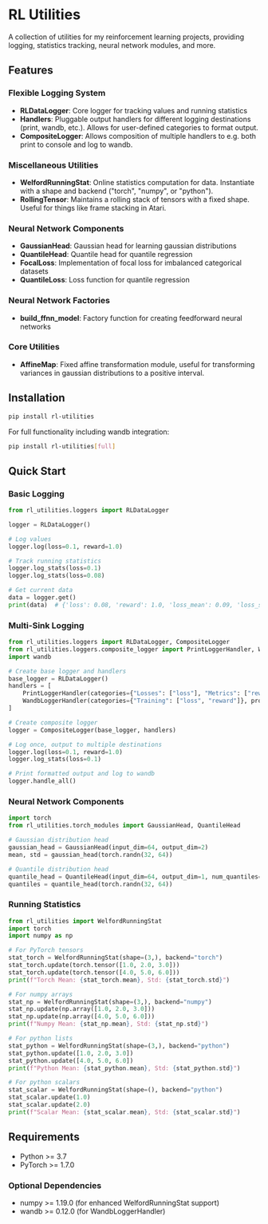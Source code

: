 # RL Utilities

A collection of utilities for my reinforcement learning projects, providing logging, statistics tracking, neural network modules, and more.

## Features

### **Flexible Logging System**
- **RLDataLogger**: Core logger for tracking values and running statistics
- **Handlers**: Pluggable output handlers for different logging destinations (print, wandb, etc.). Allows for user-defined categories to format output.
- **CompositeLogger**: Allows composition of multiple handlers to e.g. both print to console and log to wandb.

### **Miscellaneous Utilities**
- **WelfordRunningStat**: Online statistics computation for data. Instantiate with a shape and backend ("torch", "numpy", or "python").
- **RollingTensor**: Maintains a rolling stack of tensors with a fixed shape. Useful for things like frame stacking in Atari.

### **Neural Network Components**
- **GaussianHead**: Gaussian head for learning gaussian distributions
- **QuantileHead**: Quantile head for quantile regression
- **FocalLoss**: Implementation of focal loss for imbalanced categorical datasets
- **QuantileLoss**: Loss function for quantile regression

### **Neural Network Factories**
- **build_ffnn_model**: Factory function for creating feedforward neural networks

### **Core Utilities**
- **AffineMap**: Fixed affine transformation module, useful for transforming variances in gaussian distributions to a positive interval.

## Installation

```bash
pip install rl-utilities
```

For full functionality including wandb integration:

```bash
pip install rl-utilities[full]
```

## Quick Start

### Basic Logging

```python
from rl_utilities.loggers import RLDataLogger

logger = RLDataLogger()

# Log values
logger.log(loss=0.1, reward=1.0)

# Track running statistics
logger.log_stats(loss=0.1)
logger.log_stats(loss=0.08)

# Get current data
data = logger.get()
print(data)  # {'loss': 0.08, 'reward': 1.0, 'loss_mean': 0.09, 'loss_std': 0.01}
```

### Multi-Sink Logging

```python
from rl_utilities.loggers import RLDataLogger, CompositeLogger
from rl_utilities.loggers.composite_logger import PrintLoggerHandler, WandbLoggerHandler
import wandb

# Create base logger and handlers
base_logger = RLDataLogger()
handlers = [
    PrintLoggerHandler(categories={"Losses": ["loss"], "Metrics": ["reward"]}),
    WandbLoggerHandler(categories={"Training": ["loss", "reward"]}, project="my-project")
]

# Create composite logger
logger = CompositeLogger(base_logger, handlers)

# Log once, output to multiple destinations
logger.log(loss=0.1, reward=1.0)
logger.log_stats(loss=0.1)

# Print formatted output and log to wandb
logger.handle_all()
```

### Neural Network Components

```python
import torch
from rl_utilities.torch_modules import GaussianHead, QuantileHead

# Gaussian distribution head
gaussian_head = GaussianHead(input_dim=64, output_dim=2)
mean, std = gaussian_head(torch.randn(32, 64))

# Quantile distribution head
quantile_head = QuantileHead(input_dim=64, output_dim=1, num_quantiles=51)
quantiles = quantile_head(torch.randn(32, 64))
```

### Running Statistics

```python
from rl_utilities import WelfordRunningStat
import torch
import numpy as np

# For PyTorch tensors
stat_torch = WelfordRunningStat(shape=(3,), backend="torch")
stat_torch.update(torch.tensor([1.0, 2.0, 3.0]))
stat_torch.update(torch.tensor([4.0, 5.0, 6.0]))
print(f"Torch Mean: {stat_torch.mean}, Std: {stat_torch.std}")

# For numpy arrays
stat_np = WelfordRunningStat(shape=(3,), backend="numpy")
stat_np.update(np.array([1.0, 2.0, 3.0]))
stat_np.update(np.array([4.0, 5.0, 6.0]))
print(f"Numpy Mean: {stat_np.mean}, Std: {stat_np.std}")

# For python lists
stat_python = WelfordRunningStat(shape=(3,), backend="python")
stat_python.update([1.0, 2.0, 3.0])
stat_python.update([4.0, 5.0, 6.0])
print(f"Python Mean: {stat_python.mean}, Std: {stat_python.std}")

# For python scalars
stat_scalar = WelfordRunningStat(shape=(), backend="python")
stat_scalar.update(1.0)
stat_scalar.update(2.0)
print(f"Scalar Mean: {stat_scalar.mean}, Std: {stat_scalar.std}")
```

## Requirements

- Python >= 3.7
- PyTorch >= 1.7.0

### Optional Dependencies
- numpy >= 1.19.0 (for enhanced WelfordRunningStat support)
- wandb >= 0.12.0 (for WandbLoggerHandler)
